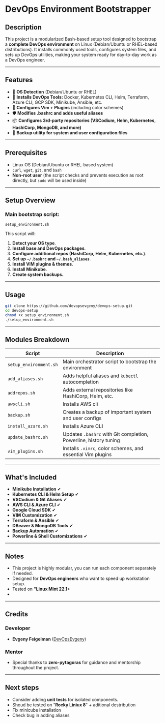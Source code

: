 
# DevOps Environment Bootstrapper

## Description

This project is a modularized Bash-based setup tool designed to bootstrap a **complete DevOps environment** on Linux (Debian/Ubuntu or RHEL-based distributions). It installs commonly used tools, configures system files, and sets up DevOps utilities, making your system ready for day-to-day work as a DevOps engineer.

---

## Features

- 🐧 **OS Detection** (Debian/Ubuntu or RHEL)
- 🧰 **Installs DevOps Tools:** Docker, Kubernetes CLI, Helm, Terraform, Azure CLI, GCP SDK, Minikube, Ansible, etc.
- 🔧 **Configures Vim + Plugins** (including color schemes)
- 🛡 **Modifies .bashrc and adds useful aliases**
- 📦 **Configures 3rd-party repositories (VSCodium, Helm, Kubernetes, HashiCorp, MongoDB, and more)**
- 💾 **Backup utility for system and user configuration files**


---

## Prerequisites

- Linux OS (Debian/Ubuntu or RHEL-based system)
- `curl`, `wget`, `git`, and `bash`
- **Non-root user** (the script checks and prevents execution as root directly, but `sudo` will be used inside)

---

## Setup Overview

### Main bootstrap script:

```
setup_environment.sh
```

This script will:

1. **Detect your OS type**.
2. **Install base and DevOps packages**.
3. **Configure additional repos (HashiCorp, Helm, Kubernetes, etc.)**.
4. **Set up `~/.bashrc` and `~/.bash_aliases`**.
5. **Install VIM plugins & themes**.
6. **Install Minikube**.
7. **Create system backups.**

---

## Usage

```bash
git clone https://github.com/devopsevgeny/devops-setup.git
cd devops-setup
chmod +x setup_environment.sh
./setup_environment.sh
```

---

## Modules Breakdown

| Script                 | Description                                                      |
| ---------------------- | ---------------------------------------------------------------- |
| `setup_environment.sh` | Main orchestrator script to bootstrap the environment            |
| `add_aliases.sh`       | Adds helpful aliases and `kubectl` autocompletion                |
| `addrepos.sh`          | Adds external repositories like HashiCorp, Helm, etc.            |
| `awscli.sh`            | Installs AWS cli                                                 |
| `backup.sh`            | Creates a backup of important system and user configs            |
| `install_azure.sh`     | Installs Azure CLI                                               |
| `update_bashrc.sh`     | Updates `.bashrc` with Git completion, Powerline, history tuning |
| `vim_plugins.sh`       | Installs `.vimrc`, color schemes, and essential Vim plugins      |

---

## What's Included

- **Minikube Installation** ✔
- **Kubernetes CLI & Helm Setup** ✔
- **VSCodium & Git Aliases** ✔
- **AWS CLI & Azure CLI** ✔
- **Google Cloud SDK** ✔
- **VIM Customization** ✔
- **Terraform & Ansible** ✔
- **DBeaver & MongoDB Tools** ✔
- **Backup Automation** ✔
- **Powerline & Shell Customizations** ✔

---

## Notes

- This project is highly modular, you can run each component separately if needed.
- Designed for **DevOps engineers** who want to speed up workstation setup.
- Tested on **"Linux Mint 22.1+**
- 

---

## Credits

### Developer

- **Evgeny Feigelman** ([DevOpsEvgeny](https://github.com/devopsevgeny))

### Mentor

- Special thanks to **zero-pytagoras** for guidance and mentorship throughout the project.

---

## Next steps

- Consider adding **unit tests** for isolated components.
- Shoud be tested on "**Rocky Liniux 8**" + aditional destribution
- Fix minicube installation
- Check bug in adding aliases
